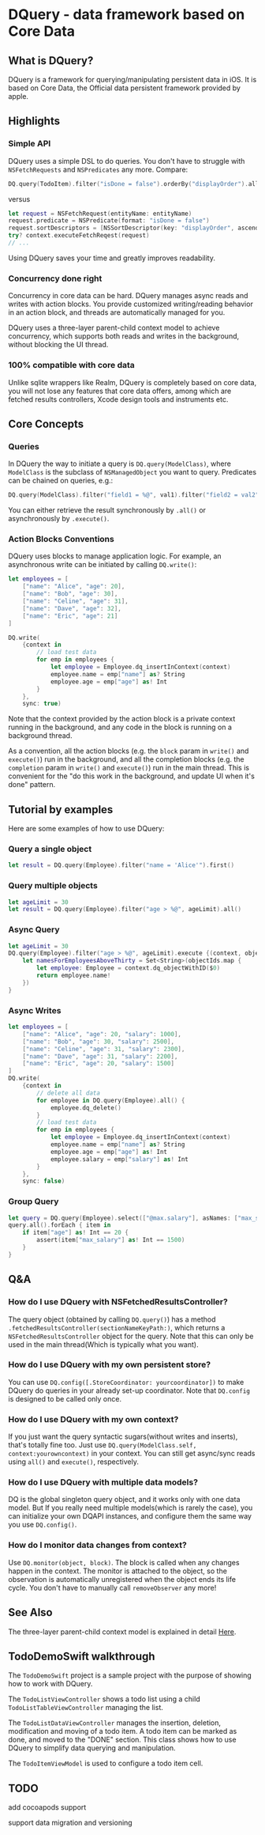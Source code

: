 # DQuery - data framework based on Core Data

## What is DQuery?
DQuery is a framework for querying/manipulating persistent data in iOS.
It is based on Core Data, the Official data persistent framework provided by
apple.

## Highlights
### Simple API
DQuery uses a simple DSL to do queries. You don't have to
struggle with `NSFetchRequests` and `NSPredicates` any more. Compare:

```swift
DQ.query(TodoItem).filter("isDone = false").orderBy("displayOrder").all()
```

versus

```swift
let request = NSFetchRequest(entityName: entityName)
request.predicate = NSPredicate(format: "isDone = false")
request.sortDescriptors = [NSSortDescriptor(key: "displayOrder", ascending: true)]
try? context.executeFetchReqest(request)
// ...
```

Using DQuery saves your time and greatly improves readability.

### Concurrency done right
Concurrency in core data can be hard. DQuery manages async reads and writes
with action blocks. You provide customized writing/reading behavior in an action
block, and threads are automatically managed for you.

DQuery uses a three-layer parent-child context model to achieve concurrency,
which supports both reads and writes in the background, without blocking the UI
thread.

### 100% compatible with core data
Unlike sqlite wrappers like Realm, DQuery is completely based on core data, you
will not lose any features that core data offers, among which are
fetched results controllers, Xcode design tools and instruments etc.

## Core Concepts
### Queries
In DQuery the way to initiate a query is `DQ.query(ModelClass)`, where
`ModelClass` is the subclass of `NSManagedObject` you want to query. Predicates can
be chained on queries, e.g.:

```swift
DQ.query(ModelClass).filter("field1 = %@", val1).filter("field2 = val2")
```

You can either retrieve the result synchronously by `.all()` or asynchronously by
`.execute()`.

### Action Blocks Conventions
DQuery uses blocks to manage application logic. For example, an asynchronous
write can be initiated by calling `DQ.write()`:

```swift
let employees = [
    ["name": "Alice", "age": 20],
    ["name": "Bob", "age": 30],
    ["name": "Celine", "age": 31],
    ["name": "Dave", "age": 32],
    ["name": "Eric", "age": 21]
]

DQ.write(
    {context in
        // load test data
        for emp in employees {
            let employee = Employee.dq_insertInContext(context)
            employee.name = emp["name"] as? String
            employee.age = emp["age"] as! Int
        }
    },
    sync: true)
```

Note that the context provided by the action block is a private context running
in the background, and any code in the block is running on a background thread.

As a convention, all the action blocks (e.g. the `block` param in `write()` and
`execute()`) run in the background, and all the completion blocks
(e.g. the `completion` param in `write()` and `execute()`) run in the main
thread. This is convenient for the "do this work in the background,
and update UI when it's done" pattern.

## Tutorial by examples
Here are some examples of how to use DQuery:
### Query a single object
```swift
let result = DQ.query(Employee).filter("name = 'Alice'").first()
```

### Query multiple objects
```swift
let ageLimit = 30
let result = DQ.query(Employee).filter("age > %@", ageLimit).all()
```

### Async Query
```swift
let ageLimit = 30
DQ.query(Employee).filter("age > %@", ageLimit).execute {(context, objectIds) in
    let namesForEmployeesAboveThirty = Set<String>(objectIds.map {
        let employee: Employee = context.dq_objectWithID($0)
        return employee.name!
    })
}
```

### Async Writes
```swift
let employees = [
    ["name": "Alice", "age": 20, "salary": 1000],
    ["name": "Bob", "age": 30, "salary": 2500],
    ["name": "Celine", "age": 31, "salary": 2300],
    ["name": "Dave", "age": 31, "salary": 2200],
    ["name": "Eric", "age": 20, "salary": 1500]
]
DQ.write(
    {context in
        // delete all data
        for employee in DQ.query(Employee).all() {
            employee.dq_delete()
        }
        // load test data
        for emp in employees {
            let employee = Employee.dq_insertInContext(context)
            employee.name = emp["name"] as? String
            employee.age = emp["age"] as! Int
            employee.salary = emp["salary"] as! Int
        }
    },
    sync: false)
```

### Group Query
```swift
let query = DQ.query(Employee).select(["@max.salary"], asNames: ["max_salary"]).groupBy("age")
query.all().forEach { item in
    if item["age"] as! Int == 20 {
        assert(item["max_salary"] as! Int == 1500)
    }
}
```

## Q&A
### How do I use DQuery with NSFetchedResultsController?
The query object (obtained by calling `DQ.query()`) has a method
`.fetchedResultsController(sectionNameKeyPath:)`, which returns a `NSFetchedResultsController` object
for the query. Note that this can only be used in the main thread(Which is
typically what you want).

### How do I use DQuery with my own persistent store?
You can use `DQ.config([.StoreCoordinator: yourcoordinator])` to make DQuery do
queries in your already set-up coordinator. Note that `DQ.config` is designed to
be called only once.

### How do I use DQuery with my own context?
If you just want the query syntactic sugars(without writes and inserts), that's
totally fine too. Just use `DQ.query(ModelClass.self, context:yourowncontext)` in
your context. You can still get async/sync reads using `all()` and `execute()`,
respectively.

### How do I use DQuery with multiple data models?
DQ is the global singleton query object, and it works only with one data model.
But If you really need multiple models(which is rarely the case), you can
initialize your own DQAPI instances, and configure them the same way you use
`DQ.config()`.

### How do I monitor data changes from context?
Use `DQ.monitor(object, block)`. The block is called when any changes happen in
the context. The monitor is attached to the object, so the
observation is automatically unregistered when the object ends its life cycle.
You don't have to manually call `removeObserver` any more!


## See Also
The three-layer parent-child context model is explained in detail [Here](https://developmentnow.com/2015/04/28/experimenting-with-the-parent-child-concurrency-pattern-to-optimize-coredata-apps/).

## TodoDemoSwift walkthrough
The `TodoDemoSwift` project is a sample project with the purpose of showing how to
work with DQuery.

The `TodoListViewController` shows a todo list using a child
`TodoListTableViewController` managing the list.

The `TodoListDataViewController` manages the insertion, deletion, modification
and moving of a todo item. A todo item can be marked as done, and moved to the
"DONE" section. This class shows how to use DQuery to simplify data querying
and manipulation.

The `TodoItemViewModel` is used to configure a todo item cell.


## TODO
add cocoapods support

support data migration and versioning
